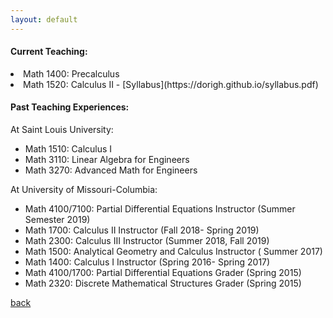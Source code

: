 ```yaml
---
layout: default
---
```


 <!-- wp:heading {"level":4} -->
<h4><strong>Current Teaching:</strong></h4>
<!-- /wp:heading -->

<!-- wp:paragraph -->
<p> <li>Math 1400: Precalculus</li>
<li>Math 1520: Calculus II - [Syllabus](https://dorigh.github.io/syllabus.pdf) </li></p> 
<!-- /wp:paragraph -->

<!-- wp:paragraph -->
<p></p>
<!-- /wp:paragraph -->

<!-- wp:heading {"level":4} -->
<h4><strong>Past Teaching Experiences:</strong></h4>
<!-- /wp:heading -->
<p>At Saint Louis University:</p>

<ul><li>Math 1510: Calculus I </li><li>Math 3110: Linear Algebra for Engineers</li><li>Math 3270: Advanced Math for Engineers</li></ul>

<!-- wp:paragraph -->
<p>At University of Missouri-Columbia:</p>
<!-- /wp:paragraph -->

<!-- wp:list -->
<ul><li>Math 4100/7100: Partial Differential Equations Instructor (Summer Semester 2019)   </li><li>Math  1700: Calculus II Instructor (Fall 2018- Spring 2019)</li><li>Math 2300: Calculus III Instructor (Summer 2018, Fall 2019)</li><li>Math 1500: Analytical Geometry and Calculus Instructor ( Summer 2017)</li><li>Math 1400: Calculus I Instructor (Spring 2016- Spring 2017)</li><li>Math 4100/1700: Partial Differential Equations Grader (Spring 2015)</li><li>Math&nbsp;2320: Discrete Mathematical Structures Grader (Spring 2015)</li></ul>
<!-- /wp:list -->

[back](./)
